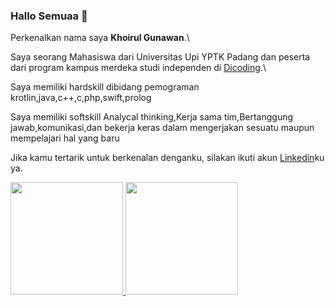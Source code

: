 ### Hallo Semuaa 👋
Perkenalkan nama saya **Khoirul Gunawan**.\

Saya seorang Mahasiswa dari Universitas Upi YPTK Padang dan peserta dari program kampus merdeka studi independen di [Dicoding](https://www.dicoding.com/).\

Saya memiliki hardskill dibidang pemograman krotlin,java,c++,c,php,swift,prolog

Saya memiliki softskill Analycal thinking,Kerja sama tim,Bertanggung jawab,komunikasi,dan bekerja keras dalam mengerjakan sesuatu maupun mempelajari hal yang baru

Jika kamu tertarik untuk berkenalan denganku, silakan ikuti akun [Linkedin](https://www.linkedin.com/in/khoirul55/)ku ya.

<p align="left">
<a href="https://github.com/khoirul55">
  <img height="180em" src="https://github-readme-stats-eight-theta.vercel.app/api?username=gilangadhan&show_icons=true&theme=algolia&include_all_commits=true&count_private=true"/>
  <img height="180em" src="https://github-readme-stats-eight-theta.vercel.app/api/top-langs/?username=gilangadhan&layout=compact&langs_count=8&theme=algolia"/>
</a>
</p>
